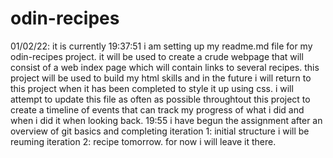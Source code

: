# odin-recipes
01/02/22: it is currently 19:37:51 i am setting up my readme.md file for my odin-recipes project. it will be used to create a crude webpage that will consist of a web index page which will contain links to several recipes. this project will be used to build my html skills and in the future i will return to this project when it has been completed to style it up using css. i will attempt to update this file as often as possible throughtout this project to create a timeline of events that can track my progress of what i did and when i did it when looking back.
19:55 i have begun the assignment after an overview of git basics and completing iteration 1: initial structure i will be reuming iteration 2: recipe tomorrow. for now i will leave it there.